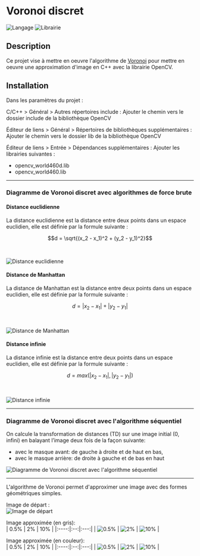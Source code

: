 # Voronoi discret

![Langage](https://img.shields.io/badge/Language-CPP-blue)
![Librairie](https://img.shields.io/badge/Librairie-OpenCV-green)

## Description

Ce projet vise à mettre en oeuvre l'algorithme de [Voronoi](https://fr.wikipedia.org/wiki/Diagramme_de_Voronoi) pour mettre en oeuvre une approximation d'image en C++ avec la librairie OpenCV.

## Installation

Dans les paramètres du projet :

C/C++ > Général > Autres répertoires include : Ajouter le chemin vers le dossier include de la bibliothèque OpenCV

Éditeur de liens > Général > Répertoires de bibliothèques supplémentaires : Ajouter le chemin vers le dossier lib de la bibliothèque OpenCV

Éditeur de liens > Entrée > Dépendances supplémentaires : Ajouter les librairies suivantes :

- opencv_world460d.lib
- opencv_world460.lib

---

### Diagramme de Voronoi discret avec algorithmes de force brute

#### Distance euclidienne

La distance euclidienne est la distance entre deux points dans un espace euclidien, elle est définie par la formule suivante :

```math
d = \sqrt{(x_2 - x_1)^2 + (y_2 - y_1)^2}
```

<br />

![Distance euclidienne](Voronoi/output/Voronoi%20Discret%20Euclidienne.jpg)

#### Distance de Manhattan

La distance de Manhattan est la distance entre deux points dans un espace euclidien, elle est définie par la formule suivante :

```math
d = |x_2 - x_1| + |y_2 - y_1|
```

<br />

![Distance de Manhattan](Voronoi/output/Voronoi%20Discret%20distance.jpg)

#### Distance infinie

La distance infinie est la distance entre deux points dans un espace euclidien, elle est définie par la formule suivante :

```math
d = max(|x_2 - x_1|, |y_2 - y_1|)
```

<br />

![Distance infinie](Voronoi/output/Voronoi%20Discret%20distanceInf.jpg)

---

### Diagramme de Voronoi discret avec l'algorithme séquentiel

On calcule la transformation de distances (TD) sur une image initial (0, infini) en balayant l’image deux fois de la façon suivante:

- avec le masque avant: de gauche à droite et de haut en bas,
- avec le masque arrière: de droite à gauche et de bas en haut

![Diagramme de Voronoi discret avec l'algorithme séquentiel](Voronoi/output/Voronoi%20Discret%20Sequentiel.jpg)

---

L'algorithme de Voronoi permet d'approximer une image avec des formes géométriques simples.

Image de départ : <br />
![Image de départ](Voronoi/img.jpg)

Image approximée (en gris): <br />
| 0.5% | 2% | 10% |
|:----:|:--:|:---:|
| ![0.5%](Voronoi/output/0.5_Approximation%20Gris.jpg) | ![2%](Voronoi/output/2_Approximation%20Gris.jpg) | ![10%](Voronoi/output/10_Approximation%20Gris.jpg) |

Image approximée (en couleur): <br />
| 0.5% | 2% | 10% |
|:----:|:--:|:---:|
| ![0.5%](Voronoi/output/0.5_Approximation%20RBG.jpg) | ![2%](Voronoi/output/2_Approximation%20RBG.jpg) | ![10%](Voronoi/output/10_Approximation%20RBG.jpg) |

